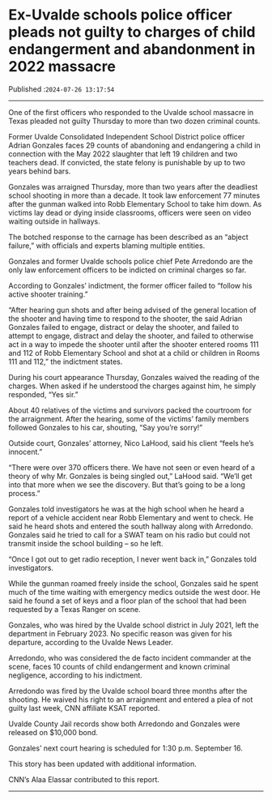 # Ex-Uvalde schools police officer pleads not guilty to charges of child endangerment and abandonment in 2022 massacre

Published :`2024-07-26 13:17:54`

---

One of the first officers who responded to the Uvalde school massacre in Texas pleaded not guilty Thursday to more than two dozen criminal counts.

Former Uvalde Consolidated Independent School District police officer Adrian Gonzales faces 29 counts of abandoning and endangering a child in connection with the May 2022 slaughter that left 19 children and two teachers dead. If convicted, the state felony is punishable by up to two years behind bars.

Gonzales was arraigned Thursday, more than two years after the deadliest school shooting in more than a decade. It took law enforcement 77 minutes after the gunman walked into Robb Elementary School to take him down. As victims lay dead or dying inside classrooms, officers were seen on video waiting outside in hallways.

The botched response to the carnage has been described as an “abject failure,” with officials and experts blaming multiple entities.

Gonzales and former Uvalde schools police chief Pete Arredondo are the only law enforcement officers to be indicted on criminal charges so far.

According to Gonzales’ indictment, the former officer failed to “follow his active shooter training.”

“After hearing gun shots and after being advised of the general location of the shooter and having time to respond to the shooter, the said Adrian Gonzales failed to engage, distract or delay the shooter, and failed to attempt to engage, distract and delay the shooter, and failed to otherwise act in a way to impede the shooter until after the shooter entered rooms 111 and 112 of Robb Elementary School and shot at a child or children in Rooms 111 and 112,” the indictment states.

During his court appearance Thursday, Gonzales waived the reading of the charges. When asked if he understood the charges against him, he simply responded, “Yes sir.”

About 40 relatives of the victims and survivors packed the courtroom for the arraignment. After the hearing, some of the victims’ family members followed Gonzales to his car, shouting, “Say you’re sorry!”

Outside court, Gonzales’ attorney, Nico LaHood, said his client “feels he’s innocent.”

“There were over 370 officers there. We have not seen or even heard of a theory of why Mr. Gonzales is being singled out,” LaHood said. “We’ll get into that more when we see the discovery. But that’s going to be a long process.”

Gonzales told investigators he was at the high school when he heard a report of a vehicle accident near Robb Elementary and went to check. He said he heard shots and entered the south hallway along with Arredondo. Gonzales said he tried to call for a SWAT team on his radio but could not transmit inside the school building – so he left.

“Once I got out to get radio reception, I never went back in,” Gonzales told investigators.

While the gunman roamed freely inside the school, Gonzales said he spent much of the time waiting with emergency medics outside the west door. He said he found a set of keys and a floor plan of the school that had been requested by a Texas Ranger on scene.

Gonzales, who was hired by the Uvalde school district in July 2021, left the department in February 2023. No specific reason was given for his departure, according to the Uvalde News Leader.

Arredondo, who was considered the de facto incident commander at the scene, faces 10 counts of child endangerment and known criminal negligence, according to his indictment.

Arredondo was fired by the Uvalde school board three months after the shooting. He waived his right to an arraignment and entered a plea of not guilty last week, CNN affiliate KSAT reported.

Uvalde County Jail records show both Arredondo and Gonzales were released on $10,000 bond.

Gonzales’ next court hearing is scheduled for 1:30 p.m. September 16.

This story has been updated with additional information.

CNN’s Alaa Elassar contributed to this report.

---

